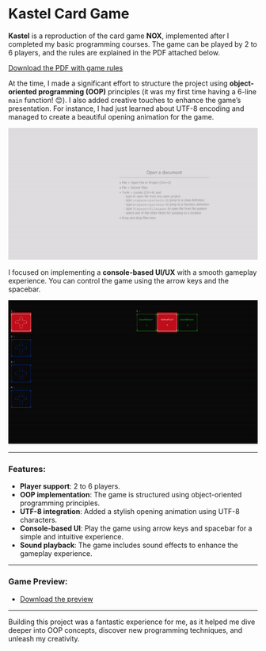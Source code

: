 # Kastel Card Game

**Kastel** is a reproduction of the card game **NOX**, implemented after I completed my basic programming courses. The game can be played by 2 to 6 players, and the rules are explained in the PDF attached below.

[Download the PDF with game rules](readme-media/Kastel.pdf)

At the time, I made a significant effort to structure the project using **object-oriented programming (OOP)** principles (it was my first time having a 6-line `main` function! 😊). I also added creative touches to enhance the game’s presentation. For instance, I had just learned about UTF-8 encoding and managed to create a beautiful opening animation for the game.

![Opening GIF](readme-media/Opening2.gif)

I focused on implementing a **console-based UI/UX** with a smooth gameplay experience. You can control the game using the arrow keys and the spacebar.

![Gameplay GIF](readme-media/GamePlay.gif)

---

### Features:
- **Player support**: 2 to 6 players.
- **OOP implementation**: The game is structured using object-oriented programming principles.
- **UTF-8 integration**: Added a stylish opening animation using UTF-8 characters.
- **Console-based UI**: Play the game using arrow keys and spacebar for a simple and intuitive experience.
- **Sound playback**: The game includes sound effects to enhance the gameplay experience.

---

### Game Preview:
- [Download the preview](readme-media/Preview.mp4)

---

Building this project was a fantastic experience for me, as it helped me dive deeper into OOP concepts, discover new programming techniques, and unleash my creativity.
